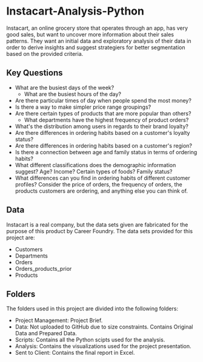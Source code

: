 # Instacart-Analysis-Python
Instacart, an online grocery store that operates through an app, has very good sales, but want to uncover more information about their sales patterns. They want an initial data and exploratory analysis of their data in order to derive insights and suggest strategiers for better segmentation based on the provided criteria.

## Key Questions
- What are the busiest days of the week?
  - What are the busiest hours of the day?
- Are there particular times of day when people spend the most money?
- Is there a way to make simpler price range groupings?
- Are there certain types of products that are more popular than others?
  - What departments have the highest frequency of product orders?
- What's the distribution among users in regards to their brand loyalty?
- Are there differences in ordering habits based on a customer's loyalty status?
- Are there differences in ordering habits based on a customer's region?
- Is there a connection between age and family status in terms of ordering habits?
- What different classifications does the demographic information suggest? Age? Income? Certain types of foods? Family status?
- What differences can you find in ordering habits of different customer profiles? Consider the price of orders, the frequency of orders, the products customers are ordering, and anything else you can think of.

## Data
Instacart is a real company, but the data sets given are fabricated for the purpose of this product by Career Foundry.
The data sets provided for this project are:
* Customers
* Departments
* Orders
* Orders_products_prior
* Products

## Folders
The folders used in this project are divided into the following folders:
+ Project Management: Project Brief.
+ Data: Not uploaded to GitHub due to size constraints. Contains Original Data and Prepared Data.
+ Scripts: Contains all the Python scipts used for the analysis.
+ Analysis: Contains the visualizations used for the project presentation.
+ Sent to Client: Contains the final report in Excel.
